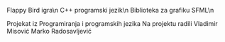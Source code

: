 Flappy Bird igra\n
C++ programski jezik\n
Biblioteka za grafiku SFML\n

Projekat iz Programiranja i programskih jezika
Na projektu radili
Vladimir Misović
Marko Radosavljević
